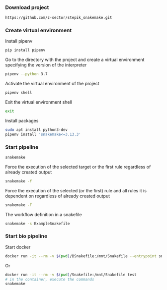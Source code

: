### Download project
```bash
https://github.com/z-sector/stepik_snakemake.git
```

### Create virtual environment
Install pipenv
```bash
pip install pipenv
```
Go to the directory with the project and create a virtual environment specifying the version of the interpreter
```bash
pipenv --python 3.7
```
Activate the virtual environment of the project
```bash
pipenv shell
```
Exit the virtual environment shell
```bash
exit
```
Install packages
```bash
sudo apt install python3-dev
pipenv install 'snakemake<=3.13.3'
```

### Start pipeline
```bash
snakemake
```
Force the execution of the selected target or the first rule regardless of already created output
```bash
snakemake -f
```
Force the execution of the selected (or the first) rule and all rules it is dependent on regardless of already created output
```bash
snakemake -F
```
The workflow definition in a snakefile
```bash
snakemake -s ExampleSnakefile
```

### Start bio pipeline
Start docker
```bash
docker run -it --rm -v $(pwd)/BSnakefile:/mnt/Snakefile --entrypoint snakemake test
```
Or
```bash
docker run -it --rm -v $(pwd)/Snakefile:/mnt/Snakefile test
# in the container, execute the commands
snakemake
```